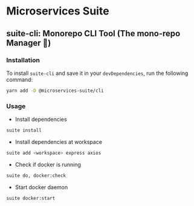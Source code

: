 # Microservices Suite

## suite-cli: Monorepo CLI Tool (The mono-repo Manager 🦧)

### Installation

To install `suite-cli` and save it in your `devDependencies`, run the following command:

```bash
yarn add -D @microservices-suite/cli
```

### Usage
- Install dependencies
```bash
suite install
```
- Install dependencies at workspace
```bash
suite add <workspace> express axios
```
- Check if docker is running
```bash
suite do, docker:check 
```
- Start docker daemon
```bash
suite docker:start
```
